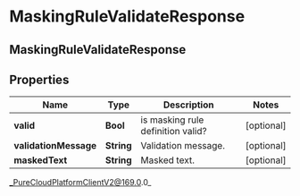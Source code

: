 # MaskingRuleValidateResponse

## MaskingRuleValidateResponse

## Properties

|Name | Type | Description | Notes|
|------------ | ------------- | ------------- | -------------|
| **valid** | **Bool** | is masking rule definition valid? | [optional] |
| **validationMessage** | **String** | Validation message. | [optional] |
| **maskedText** | **String** | Masked text. | [optional] |



_PureCloudPlatformClientV2@169.0.0_
